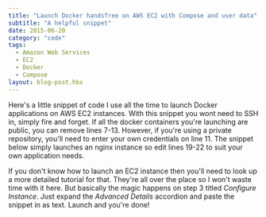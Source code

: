 ```yaml
---
title: "Launch Docker handsfree on AWS EC2 with Compose and user data"
subtitle: "A helpful snippet"
date: 2015-06-20
category: "code"
tags:
  - Amazon Web Services
  - EC2
  - Docker
  - Compose
layout: blog-post.hbs
---
```


Here's a little snippet of code I use all the time to launch Docker applications on AWS EC2 instances. With this snippet you wont need to SSH in, simply fire and forget. If all the docker containers you're launching are public, you can remove lines 7-13. However, if you're using a private repository, you'll need to enter your own credentials on line 11. The snippet below simply launches an nginx instance so edit lines 19-22 to suit your own application needs.

If you don't know how to launch an EC2 instance then you'll need to look up a more detailed tutorial for that. They're all over the place so I won't waste time with it here. But basically the magic happens on step 3 titled <em>Configure Instance</em>. Just expand the <em>Advanced Details</em> accordion and paste the snippet in as text. Launch and you're done!

<gist id="a46c10ccce5af12c8d5f"></gist>

